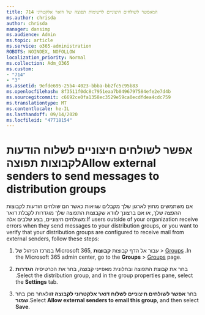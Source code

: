 ```yaml
---
title: 714 המאפשר לשולחים חיצוניים לרשימות תפוצה של דואר אלקטרוני
ms.author: chrisda
author: chrisda
manager: dansimp
ms.audience: Admin
ms.topic: article
ms.service: o365-administration
ROBOTS: NOINDEX, NOFOLLOW
localization_priority: Normal
ms.collection: Adm_O365
ms.custom:
- "714"
- "3"
ms.assetid: 9efde695-25b4-4023-bbba-bb2fc5c95b83
ms.openlocfilehash: 8f3511f0dc8c7951eaa7b0496797584efe2e7d4b
ms.sourcegitcommit: c6692ce0fa1358ec3529e59ca0ecdfdea4cdc759
ms.translationtype: MT
ms.contentlocale: he-IL
ms.lasthandoff: 09/14/2020
ms.locfileid: "47718154"
---
```

# <a name="allow-external-senders-to-send-messages-to-distribution-groups"></a><span data-ttu-id="2fb7b-102">אפשר לשולחים חיצוניים לשלוח הודעות לקבוצות תפוצה</span><span class="sxs-lookup"><span data-stu-id="2fb7b-102">Allow external senders to send messages to distribution groups</span></span>

<span data-ttu-id="2fb7b-103">אם משתמשים מחוץ לארגון שלך מקבלים שגיאות כאשר הם שולחים הודעות לקבוצות ההפצה שלך, או אם ברצונך לוודא שקבוצות התפוצה שלך מוגדרות לקבלת דואר משולחים חיצוניים, בצע שלבים אלה:</span><span class="sxs-lookup"><span data-stu-id="2fb7b-103">If users outside of your organization receive errors when they send messages to your distribution groups, or you want to verify that your distribution groups are configured to receive mail from external senders, follow these steps:</span></span>

1. <span data-ttu-id="2fb7b-104">במרכז הניהול של Microsoft 365, עבור אל הדף קבוצות **קבוצות**  >  [Groups](https://portal.office.com/adminportal/home#/groups) .</span><span class="sxs-lookup"><span data-stu-id="2fb7b-104">In the Microsoft 365 admin center, go to the **Groups** > [Groups](https://portal.office.com/adminportal/home#/groups) page.</span></span>  

2. <span data-ttu-id="2fb7b-105">בחר את קבוצת התפוצה ובחלונית מאפייני קבוצה, בחר את הכרטיסיה **הגדרות** .</span><span class="sxs-lookup"><span data-stu-id="2fb7b-105">Select the distribution group, and in the group properties pane, select the **Settings** tab.</span></span>

3. <span data-ttu-id="2fb7b-106">בחר **אפשר לשולחים חיצוניים לשלוח דואר אלקטרוני לקבוצה זו**ולאחר מכן בחר **שמור**.</span><span class="sxs-lookup"><span data-stu-id="2fb7b-106">Select **Allow external senders to email this group**, and then select **Save**.</span></span>
